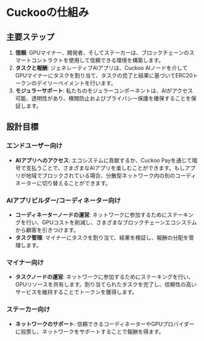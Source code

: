 # Cuckooの仕組み

## 主要ステップ

1. **信頼**: GPUマイナー、開発者、そしてステーカーは、ブロックチェーンのスマートコントラクトを使用して信頼できる環境を構築します。
2. **タスクと報酬**: ジェネレーティブAIアプリは、Cuckoo AIノードを介してGPUマイナーにタスクを割り当て、タスクの完了と結果に基づいてERC20トークンのデイリーペイメントを行います。
3. **モジュラーサポート**: 私たちのモジュラーコンポーネントは、AIがアクセス可能、透明性があり、検閲防止およびプライバシー保護を確保することを保証します。

## 設計目標

### エンドユーザー向け

- **AIアプリへのアクセス**: エコシステムに貢献するか、Cuckoo Payを通じて暗号で支払うことで、さまざまなAIアプリを楽しむことができます。もしアプリが地域でブロックされている場合、分散型ネットワーク内の別のコーディネーターに切り替えることができます。

### AIアプリビルダー/コーディネーター向け

- **コーディネーターノードの運営**: ネットワークに参加するためにステーキングを行い、GPUコストを削減し、さまざまなブロックチェーンエコシステムから顧客を引きつけます。
- **タスク管理**: マイナーにタスクを割り当て、結果を検証し、報酬の分配を管理します。

### マイナー向け

- **タスクノードの運営**: ネットワークに参加するためにステーキングを行い、GPUリソースを共有します。割り当てられたタスクを完了し、信頼性の高いサービスを維持することでトークンを獲得します。

### ステーカー向け

- **ネットワークのサポート**: 信頼できるコーディネーターやGPUプロバイダーに投票し、ネットワークをサポートすることで報酬を得ます。

